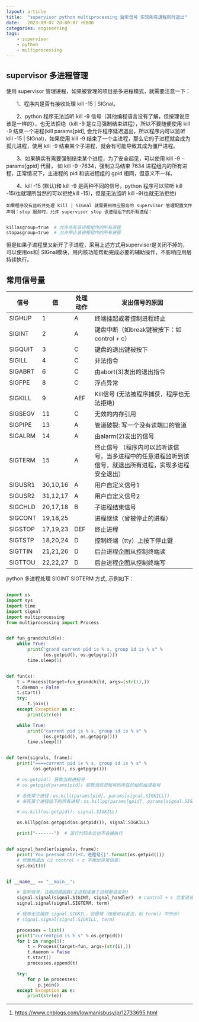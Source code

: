 ```yaml
---
layout: article
title:  "supervisor python multiprocessing 监听信号 实现所有进程同时退出"
date:   2023-09-07 20:00:07 +0800
categories: engineering
tags: 
    - supervisor
    - python
    - multiprocessing
---
```


## supervisor 多进程管理

使用 supervisor 管理进程，如果被管理的项目是多进程模式，就需要注意一下：

　　1、程序内是否有接收处理 kill -15 | SIGnal。

　　2、python 程序无法监听 kill -9 信号（其他编程语言没有了解，但按理说应该是一样的），也无法拒绝（kill -9 是立马强制结束进程），所以不要随便使用 kill -9 结束一个进程(kill params[pid], 会允许程序延迟退出，所以程序内可以监听 kill -15 | SIGnal)，如果使用 kill -9 结束了一个主进程，那么它的子进程就会成为孤儿进程，使用 kill -9 结束某个子进程，就会有可能导致其成为僵尸进程。

　　3、如果确实有需要强制结束某个进程，为了安全起见，可以使用 kill  -9  -params[gpid] 代替， 如 kill  -9  -7634，强制立马结束 7634 进程组内的所有进程，正常情况下，主进程的 pid 和该进程组的 gpid 相同，但意义不一样。

　　4、kill -15 (默认)和 kill -9 是两种不同的信号，python 程序可以监听 kill -15(也就理所当然的可以拒绝kill -15)，但是无法监听 kill -9(也就无法拒绝)

    如果程序没有监听并处理 kill | SIGnal 就需要到相应服务的 supervisor 管理配置文件声明：stop 服务时，允许 supervisor stop 该进程组下的所有进程：

```python

killasgroup=true  # 允许杀死该进程组内的所有进程
stopasgroup=true  # 允许停止该进程组内的所有进程

```
但是如果子进程里又新开了子进程，采用上述方式用supervisor是关闭不掉的，可以使用os和| SIGnal模块，用内核功能帮助完成必要的辅助操作，不影响应用层持续执行。


## 常用信号量

| 信号    | 值       | 处理动作 | 发出信号的原因                                                                                          |
| ------- | -------- | -------- | ------------------------------------------------------------------------------------------------------- |
| SIGHUP  | 1        | A        | 终端挂起或者控制进程终止                                                                                |
| SIGINT  | 2        | A        | 键盘中断（如break键被按下：如 control + c）                                                             |
| SIGQUIT | 3        | C        | 键盘的退出键被按下                                                                                      |
| SIGILL  | 4        | C        | 非法指令                                                                                                |
| SIGABRT | 6        | C        | 由abort(3)发出的退出指令                                                                                |
| SIGFPE  | 8        | C        | 浮点异常                                                                                                |
| SIGKILL | 9        | AEF      | Kill信号 (无法被程序捕获，程序也无法拒绝)                                                               |
| SIGSEGV | 11       | C        | 无效的内存引用                                                                                          |
| SIGPIPE | 13       | A        | 管道破裂: 写一个没有读端口的管道                                                                        |
| SIGALRM | 14       | A        | 由alarm(2)发出的信号                                                                                    |
| SIGTERM | 15       | A        | 终止信号 （程序内可以监听该信号，当多进程中的任意进程监听到该信号，就退出所有进程，实现多进程安全退出） |
| SIGUSR1 | 30,10,16 | A        | 用户自定义信号1                                                                                         |
| SIGUSR2 | 31,12,17 | A        | 用户自定义信号2                                                                                         |
| SIGCHLD | 20,17,18 | B        | 子进程结束信号                                                                                          |
| SIGCONT | 19,18,25 |          | 进程继续（曾被停止的进程）                                                                              |
| SIGSTOP | 17,19,23 | DEF      | 终止进程                                                                                                |
| SIGTSTP | 18,20,24 | D        | 控制终端（tty）上按下停止键                                                                             |
| SIGTTIN | 21,21,26 | D        | 后台进程企图从控制终端读                                                                                |
| SIGTTOU | 22,22,27 | D        | 后台进程企图从控制终端写                                                                                |




python 多进程处理 SIGINT SIGTERM 方式, 示例如下：

```python

import os
import sys
import time
import signal
import multiprocessing
from multiprocessing import Process


def fun_grandchild(x):
    while True:
        print("grand current pid is % s, group id is % s" %
              (os.getpid(), os.getpgrp()))
        time.sleep(1)


def fun(x):
    t = Process(target=fun_grandchild, args=(str(1),))
    t.daemon = False
    t.start()
    try:
        t.join()
    except Exception as e:
        print(str(e))

    while True:
        print("current pid is % s, group id is % s" %
              (os.getpid(), os.getpgrp()))
        time.sleep(1)


def term(signals, frame):
    print("====current pid is % s, group id is % s" %
          (os.getpid(), os.getpgrp()))

    # os.getpid() 获取当前进程号
    # os.getpgid(params[pid]) 获取当前进程号的所在的组的组进程号

    # 杀死某个进程：os.kill(params[pid], params[signal.SIGKILL])
    # 杀死某个进程组下的所有进程：os.killpg(params[gpid], params[signal.SIGKILL])

    # os.kill(os.getpid(), signal.SIGKILL)

    os.killpg(os.getpgid(os.getpid()), signal.SIGKILL)

    print("-------")  # 这行代码永远也不会被执行


def signal_handler(signals, frame):
    print('You pressed Ctrl+C，进程号{}'.format(os.getpid()))
    # 优雅地退出（让 control + c 不抛出异常信息）
    sys.exit(0)


if __name__ == "__main__":

    # 监听信号，注册回调函数(主进程或者子进程都会监听)
    signal.signal(signal.SIGINT, signal_handler)  # control + c 会发送该信号
    signal.signal(signal.SIGTERM, term)

    # 程序无法捕获 signal.SIGKIL，会报错（但是可以发送，如 term() 中所示）
    # signal.signal(signal.SIGKILL, term)

    processes = list()
    print("currentpid is % s" % os.getpid())
    for i in range(3):
        t = Process(target=fun, args=(str(i),))
        t.daemon = False
        t.start()
        processes.append(t)

    try:
        for p in processes:
            p.join()
    except Exception as e:
        print(str(e))


```


--- 
1. https://www.cnblogs.com/lowmanisbusy/p/12733695.html



